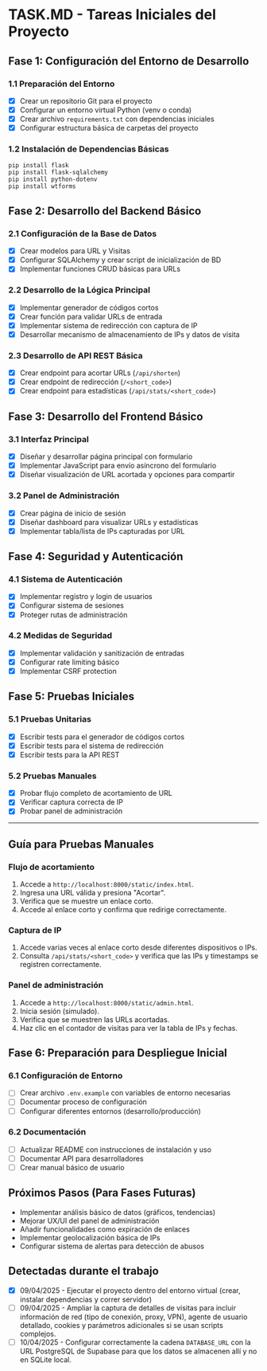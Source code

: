 # TASK.MD - Tareas Iniciales del Proyecto

## Fase 1: Configuración del Entorno de Desarrollo

### 1.1 Preparación del Entorno
- [x] Crear un repositorio Git para el proyecto
- [x] Configurar un entorno virtual Python (venv o conda)
- [x] Crear archivo `requirements.txt` con dependencias iniciales
- [x] Configurar estructura básica de carpetas del proyecto

### 1.2 Instalación de Dependencias Básicas
```
pip install flask
pip install flask-sqlalchemy
pip install python-dotenv
pip install wtforms
```

## Fase 2: Desarrollo del Backend Básico

### 2.1 Configuración de la Base de Datos
- [x] Crear modelos para URL y Visitas
- [x] Configurar SQLAlchemy y crear script de inicialización de BD
- [x] Implementar funciones CRUD básicas para URLs

### 2.2 Desarrollo de la Lógica Principal
- [x] Implementar generador de códigos cortos
- [x] Crear función para validar URLs de entrada
- [x] Implementar sistema de redirección con captura de IP
- [x] Desarrollar mecanismo de almacenamiento de IPs y datos de visita

### 2.3 Desarrollo de API REST Básica
- [x] Crear endpoint para acortar URLs (`/api/shorten`)
- [x] Crear endpoint de redirección (`/<short_code>`)
- [x] Crear endpoint para estadísticas (`/api/stats/<short_code>`)

## Fase 3: Desarrollo del Frontend Básico

### 3.1 Interfaz Principal
- [x] Diseñar y desarrollar página principal con formulario
- [x] Implementar JavaScript para envío asíncrono del formulario
- [x] Diseñar visualización de URL acortada y opciones para compartir

### 3.2 Panel de Administración
- [x] Crear página de inicio de sesión
- [x] Diseñar dashboard para visualizar URLs y estadísticas
- [x] Implementar tabla/lista de IPs capturadas por URL

## Fase 4: Seguridad y Autenticación

### 4.1 Sistema de Autenticación
- [x] Implementar registro y login de usuarios
- [x] Configurar sistema de sesiones
- [x] Proteger rutas de administración

### 4.2 Medidas de Seguridad
- [x] Implementar validación y sanitización de entradas
- [x] Configurar rate limiting básico
- [x] Implementar CSRF protection

## Fase 5: Pruebas Iniciales

### 5.1 Pruebas Unitarias
- [x] Escribir tests para el generador de códigos cortos
- [x] Escribir tests para el sistema de redirección
- [x] Escribir tests para la API REST

### 5.2 Pruebas Manuales
- [x] Probar flujo completo de acortamiento de URL
- [x] Verificar captura correcta de IP
- [x] Probar panel de administración

---

## Guía para Pruebas Manuales

### Flujo de acortamiento
1. Accede a `http://localhost:8000/static/index.html`.
2. Ingresa una URL válida y presiona "Acortar".
3. Verifica que se muestre un enlace corto.
4. Accede al enlace corto y confirma que redirige correctamente.

### Captura de IP
1. Accede varias veces al enlace corto desde diferentes dispositivos o IPs.
2. Consulta `/api/stats/<short_code>` y verifica que las IPs y timestamps se registren correctamente.

### Panel de administración
1. Accede a `http://localhost:8000/static/admin.html`.
2. Inicia sesión (simulado).
3. Verifica que se muestren las URLs acortadas.
4. Haz clic en el contador de visitas para ver la tabla de IPs y fechas.

## Fase 6: Preparación para Despliegue Inicial

### 6.1 Configuración de Entorno
- [ ] Crear archivo `.env.example` con variables de entorno necesarias
- [ ] Documentar proceso de configuración
- [ ] Configurar diferentes entornos (desarrollo/producción)

### 6.2 Documentación
- [ ] Actualizar README con instrucciones de instalación y uso
- [ ] Documentar API para desarrolladores
- [ ] Crear manual básico de usuario

## Próximos Pasos (Para Fases Futuras)

- Implementar análisis básico de datos (gráficos, tendencias)
- Mejorar UX/UI del panel de administración
- Añadir funcionalidades como expiración de enlaces
- Implementar geolocalización básica de IPs
- Configurar sistema de alertas para detección de abusos

## Detectadas durante el trabajo

- [x] 09/04/2025 - Ejecutar el proyecto dentro del entorno virtual (crear, instalar dependencias y correr servidor)
- [ ] 09/04/2025 - Ampliar la captura de detalles de visitas para incluir información de red (tipo de conexión, proxy, VPN), agente de usuario detallado, cookies y parámetros adicionales si se usan scripts complejos.
- [ ] 10/04/2025 - Configurar correctamente la cadena `DATABASE_URL` con la URL PostgreSQL de Supabase para que los datos se almacenen allí y no en SQLite local.

